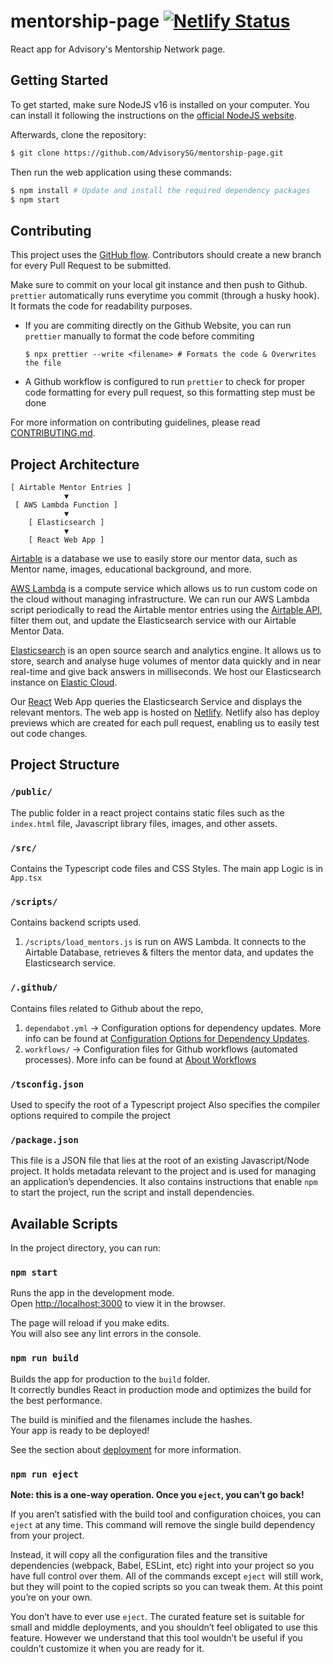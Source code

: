 # mentorship-page [![Netlify Status](https://api.netlify.com/api/v1/badges/f804919f-a599-456c-8127-496ed860123c/deploy-status)](https://app.netlify.com/sites/tender-meitner-99286b/deploys)

React app for Advisory's Mentorship Network page.

## Getting Started

To get started, make sure NodeJS v16 is installed on your computer.
You can install it following the instructions on the [official NodeJS website](https://nodejs.org/en/).

Afterwards, clone the repository:

```bash
$ git clone https://github.com/AdvisorySG/mentorship-page.git
```

Then run the web application using these commands:

```bash
$ npm install # Update and install the required dependency packages
$ npm start
```

## Contributing

This project uses the [GitHub flow](https://guides.github.com/introduction/flow/).
Contributors should create a new branch for every Pull Request to be submitted.

Make sure to commit on your local git instance and then push to Github.
`prettier` automatically runs everytime you commit (through a husky hook).
It formats the code for readability purposes.

- If you are commiting directly on the Github Website, you can run `prettier` manually to format the code before commiting
  ```
  $ npx prettier --write <filename> # Formats the code & Overwrites the file
  ```
- A Github workflow is configured to run `prettier` to check for proper code formatting for every pull request, so this formatting step must be done

For more information on contributing guidelines, please read [CONTRIBUTING.md](https://github.com/AdvisorySG/CONTRIBUTING.md/blob/main/CONTRIBUTING.md).

## Project Architecture

```
[ Airtable Mentor Entries ]
            ▼
 [ AWS Lambda Function ]
            ▼
    [ Elasticsearch ]
            ▼
    [ React Web App ]
```

[Airtable](https://www.airtable.com/) is a database we use to easily store our mentor data, such as
Mentor name, images, educational background, and more.

[AWS Lambda](https://aws.amazon.com/lambda/) is a compute service which allows us to run custom code on the
cloud without managing infrastructure. We can run our AWS Lambda script
periodically to read the Airtable mentor entries using the [Airtable API](https://github.com/Airtable/airtable.js), filter
them out, and update the Elasticsearch service with our Airtable Mentor Data.

[Elasticsearch](https://www.elastic.co/elasticsearch/) is an open source search and analytics engine. It allows
us to store, search and analyse huge volumes of mentor data quickly and
in near real-time and give back answers in milliseconds. We host our
Elasticsearch instance on [Elastic Cloud](https://www.elastic.co/cloud/).

Our [React](https://reactjs.org/) Web App queries the Elasticsearch Service and displays the relevant mentors.
The web app is hosted on [Netlify](https://www.netlify.com/). Netlify also has deploy previews
which are created for each pull request, enabling us to easily test
out code changes.

## Project Structure

### `/public/`

The public folder in a react project contains static files
such as the `index.html` file, Javascript library files, images,
and other assets.

### `/src/`

Contains the Typescript code files and CSS Styles. The main app Logic is in `App.tsx`

### `/scripts/`

Contains backend scripts used.

1. `/scripts/load_mentors.js` is run on AWS Lambda. It connects to the Airtable Database, retrieves & filters the mentor data, and updates the Elasticsearch service.

### `/.github/`

Contains files related to Github about the repo,

1.  `dependabot.yml` -> Configuration options for dependency updates. More info can be found at [Configuration Options for Dependency Updates](https://docs.github.com/en/code-security/supply-chain-security/keeping-your-dependencies-updated-automatically/configuration-options-for-dependency-updates).
2.  `workflows/` -> Configuration files for Github workflows (automated processes). More info can be found at [About Workflows](https://docs.github.com/en/actions/using-workflows/about-workflows)

### `/tsconfig.json`

Used to specify the root of a Typescript project
Also specifies the compiler options required to compile the project

### `/package.json`

This file is a JSON file that lies at the root of an existing Javascript/Node project.
It holds metadata relevant to the project and is used for managing an application’s dependencies.
It also contains instructions that enable `npm` to start the project, run the script and install dependencies.

## Available Scripts

In the project directory, you can run:

### `npm start`

Runs the app in the development mode.<br />
Open [http://localhost:3000](http://localhost:3000) to view it in the browser.

The page will reload if you make edits.<br />
You will also see any lint errors in the console.

### `npm run build`

Builds the app for production to the `build` folder.<br />
It correctly bundles React in production mode and optimizes the build for the best performance.

The build is minified and the filenames include the hashes.<br />
Your app is ready to be deployed!

See the section about [deployment](https://facebook.github.io/create-react-app/docs/deployment) for more information.

### `npm run eject`

**Note: this is a one-way operation. Once you `eject`, you can’t go back!**

If you aren’t satisfied with the build tool and configuration choices, you can `eject` at any time. This command will remove the single build dependency from your project.

Instead, it will copy all the configuration files and the transitive dependencies (webpack, Babel, ESLint, etc) right into your project so you have full control over them. All of the commands except `eject` will still work, but they will point to the copied scripts so you can tweak them. At this point you’re on your own.

You don’t have to ever use `eject`. The curated feature set is suitable for small and middle deployments, and you shouldn’t feel obligated to use this feature. However we understand that this tool wouldn’t be useful if you couldn’t customize it when you are ready for it.
